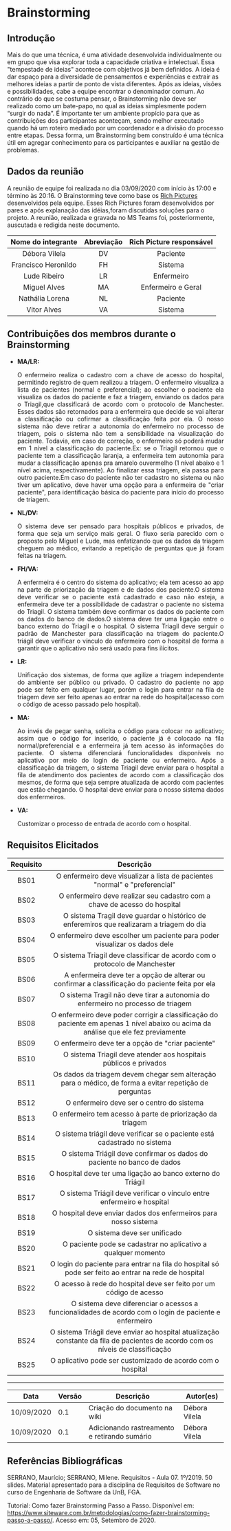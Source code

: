 # Brainstorming

## Introdução

Mais do que uma técnica, é uma atividade desenvolvida individualmente ou em grupo que visa explorar toda a capacidade criativa e intelectual. Essa "tempestade de ideias" acontece com objetivos já bem definidos. A ideia é dar espaço para a diversidade de pensamentos e experiências e extrair as melhores ideias a partir de ponto de vista diferentes. Após as ideias, visões e possibilidades, cabe a equipe encontrar o denominador comum. Ao contrário do que se costuma pensar, o Brainstorming não deve ser realizado como um bate-papo, no qual as ideias simplesmente podem “surgir do nada”. É importante ter um ambiente propício para que as contribuições dos participantes aconteçam, sendo melhor executado quando há um roteiro mediado por um coordenador e a divisão do processo entre etapas. Dessa forma, um Brainstorming bem construído é uma técnica útil em agregar conhecimento para os participantes e auxiliar na gestão de problemas.

## Dados da reunião

A reunião de equipe foi realizada no dia 03/09/2020 com início às 17:00 e término às 20:16. O Brainstorming teve como base os [Rich Pictures](https://unbarqdsw.github.io/2020.1_G1_Triagil/base/requisitos/pre-rastriabilidade/rp/) desenvolvidos pela equipe. Esses Rich Pictures foram desenvolvidos por pares e após explanação das idéias,foram discutidas soluções para o projeto. A reunião, realizada e gravada no MS Teams foi, posteriormente, auscutada e redigida neste documento.</p>

  |Nome do integrante|Abreviação| Rich Picture responsável|
  |:--:|:----:|:----:|
  |Débora Vilela|DV|Paciente|
  |Francisco Heronildo|FH| Sistema|
  |Lude Ribeiro|LR|Enfermeiro|
  |Miguel Alves|MA|Enfermeiro e Geral|
  |Nathália Lorena|NL|Paciente|
  |Vitor Alves|VA|Sistema|

## Contribuições dos membros durante o Brainstorming

* **MA/LR:** <p align="justify">O enfermeiro realiza o cadastro com a chave de acesso do hospital, permitindo registro de quem realizou a triagem. O enfermeiro visualiza a lista de pacientes (normal e preferencial); ao escolher o paciente ela visualiza os dados do paciente e faz a triagem, enviando os dados para o Triagil,que classificará de acordo com o protocolo de Manchester. Esses dados são retornados para a enfermeira que decide se vai alterar a classificação ou cofirmar a classificação feita por ela. O nosso sistema não deve retirar a autonomia do enfermeiro no processo de triagem, pois o sistema não tem a sensibilidade na visualização do paciente. Todavia, em caso de correção, o enfermeiro só poderá mudar em 1 nível a classificação do paciente.Ex: se o Triagil retornou que o paciente tem a classificação laranja, a enfermeira tem autonomia para mudar a classificação apenas pra amarelo ouvermelho (1 nível abaixo e 1 nível acima, respectivamente). Ao finalizar essa triagem, ela passa para outro paciente.Em caso do paciente não ter cadastro no sistema ou não tiver um aplicativo, deve haver uma opção para a enfermeira de "criar paciente", para identificação básica do paciente para início do processo de triagem.</p>

* **NL/DV:** <p align="justify">O sistema deve ser pensado para hospitais públicos e privados, de forma que seja um serviço mais geral. O fluxo seria parecido com o proposto pelo Miguel e Lude, mas enfatizando que os dados da triagem cheguem ao médico, evitando a repetição de perguntas que já foram feitas na triagem.</P>

* **FH/VA:** <p align="justify"> A enfermeira é o centro do sistema do aplicativo; ela tem acesso ao app na parte de priorização da triagem e de dados dos paciente.O sistema deve verificar se o paciente está cadastrado e caso não esteja, a enfermeira deve ter a possibilidade de cadastrar o paciente no sistema do Triagil. O sistema também deve confirmar os dados do paciente com os dados do banco de dados.O sistema deve ter uma ligação entre o banco externo do Triagil e o hospital. O sistema Triagil deve serguir o padrão de Manchester para classificação
na triagem do paciente.O triágil deve verificar o vínculo do enfermeiro com o hospital de forma a garantir que o aplicativo não será usado para fins ilícitos.</p>

* **LR:** <p align="justify">Unificação dos sistemas, de forma que agilize a triagem independente do ambiente ser público ou privado.
O cadastro do paciente no app pode ser feito em qualquer lugar, porém o login para entrar na fila de triagem deve ser feito apenas ao entrar na rede do hospital(acesso com o código de acesso passado pelo hospital).</p>

* **MA:** <p align="justify">Ao invés de pegar senha, solicita o código para colocar no aplicativo; assim que o código for inserido, o paciente já é colocado na fila normal/preferencial e a enfermeira já tem acesso às informações do paciente.
O sistema diferenciará funcionalidades disponíveis no aplicativo por meio do login de paciente ou enfermeiro.
Após a classificação da triagem, o sistema Triagil deve enviar para o hospital a fila de atendimento dos pacientes de acordo com a classificação dos mesmos, de forma que seja sempre atualizada de acordo com pacientes que estão chegando.
O hospital deve enviar para o nosso sistema dados dos enfermeiros.</p>

* **VA:** <p align="justify">Customizar o processo de entrada de acordo com o hospital.</p>

## Requisitos Elicitados

|Requisito|Descrição|
|:--:|:----:|
|BS01|O enfermeiro deve visualizar a lista de pacientes "normal" e "preferencial"|
|BS02|O enfermeiro deve realizar seu cadastro com a chave de acesso do hospital|
|BS03|O sistema Tragil deve guardar o histórico de enferemiros que realizaram a triagem do dia|
|BS04|O enfermeiro deve escolher um paciente para poder visualizar os dados dele|
|BS05|O sistema Triagil deve classificar de acordo com o protocolo de Manchester|
|BS06|A enfermeira deve ter a opção de alterar ou confirmar a classificação do paciente feita por ela|
|BS07|O sistema Tragil não deve tirar a autonomia do enfermeiro no processo de triagem|
|BS08|O enfermeiro deve poder corrigir a classificação do paciente em apenas 1 nível abaixo ou acima da análise que ele fez previamente|
|BS09|O enfermeiro deve ter a opção de "criar paciente"|
|BS10|O sistema Triagil deve atender aos hospitais públicos e privados|
|BS11|Os dados da triagem devem chegar sem alteração para o médico, de forma a evitar repetição de perguntas|
|BS12|O enfermeiro deve ser o centro do sistema|
|BS13|O enfermeiro tem acesso à parte de priorização da triagem|
|BS14|O sistema triágil deve verificar se o paciente está cadastrado no sistema|
|BS15|O sistema Triágil deve confirmar os dados do paciente no banco de dados|
|BS16|O hospital deve ter uma ligação ao banco externo do Triágil|
|BS17|O sistema Triágil deve verificar o vínculo entre enfermeiro e hospital|
|BS18|O hospital deve enviar dados dos enfermeiros para nosso sistema|
|BS19|O sistema deve ser unificado|
|BS20|O paciente pode se cadastrar no aplicativo a qualquer momento|
|BS21|O login do paciente para entrar na fila do hospital só pode ser feito ao entrar na rede de hospital|
|BS22|O acesso à rede do hospital deve ser feito por um código de acesso|
|BS23|O sistema deve diferenciar o acessos a funcionalidades de acordo com o login de paciente e enfermeiro|
|BS24|O sistema Triágil deve enviar ao hospital atualização constante da fila de pacientes de acordo com os níveis de classificação|
|BS25|O aplicativo pode ser customizado de acordo com o hospital|

---

Data | Versão | Descrição | Autor(es) |
| --- | --- | --- | --- |
| 10/09/2020 | 0.1 | Criação do documento na wiki  | Débora Vilela |
| 10/09/2020 | 0.1 | Adicionando rastreamento e retirando sumário  | Débora Vilela |

## Referências Bibliográficas

SERRANO, Maurício; SERRANO, Milene. Requisitos - Aula 07. 1º/2019. 50 slides. Material apresentado para a disciplina de Requisitos de Software no curso de Engenharia de Software da UnB, FGA.

Tutorial: Como fazer Brainstorming Passo a Passo. Disponível em: <https://www.siteware.com.br/metodologias/como-fazer-brainstorming-passo-a-passo/>. Acesso em: 05, Setembro de 2020.
